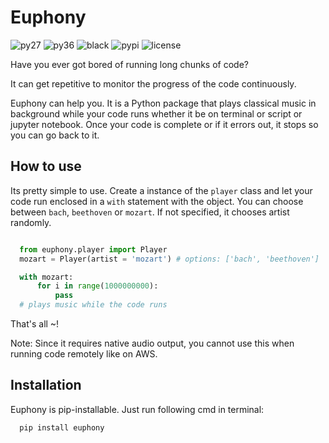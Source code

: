# Euphony

![py27](https://img.shields.io/badge/python-2.7-brightgreen)
![py36](https://img.shields.io/badge/python-3.6%2B-brightgreen)
![black](https://img.shields.io/badge/black--white)
![pypi](https://img.shields.io/badge/pypi-v0.0.7-blue)
![license](https://img.shields.io/badge/license-MIT-white)

Have you ever got bored of running long chunks of code? 

It can get repetitive to monitor the progress of the code continuously.

Euphony can help you. It is a Python package that plays classical 
music in background while your code runs whether it be on terminal 
or script or jupyter notebook. Once your code is complete
or if it errors out, it stops so you can go back to it. 

## How to use

Its pretty simple to use. Create a instance of the `player` class and let your code run enclosed 
in a `with` statement with the object. You can choose between `bach`, `beethoven`
or `mozart`. If not specified, it chooses artist randomly. 

``` python

  from euphony.player import Player
  mozart = Player(artist = 'mozart') # options: ['bach', 'beethoven']

  with mozart:
      for i in range(1000000000):
          pass
  # plays music while the code runs
```

That's all ~!

Note: Since it requires native audio output, you cannot use this when running code remotely like on AWS.

## Installation

Euphony is pip-installable. Just run following cmd in terminal:

``` bash
  pip install euphony
```
